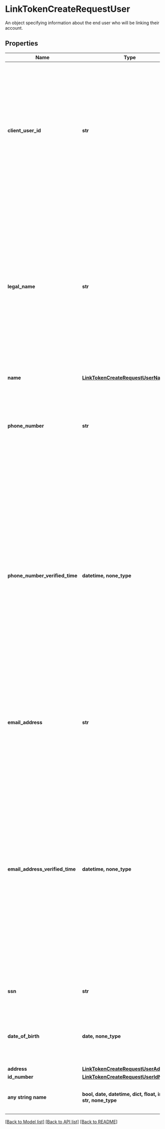 # LinkTokenCreateRequestUser

An object specifying information about the end user who will be linking their account.

## Properties
Name | Type | Description | Notes
------------ | ------------- | ------------- | -------------
**client_user_id** | **str** | A unique ID representing the end user. Typically this will be a user ID number from your application. Personally identifiable information, such as an email address or phone number, should not be used in the &#x60;client_user_id&#x60;. It is currently used as a means of searching logs for the given user in the Plaid Dashboard. | 
**legal_name** | **str** | The user&#39;s full legal name, used for [micro-deposit based verification flows](https://plaid.com/docs/auth/coverage/). For a small number of customers on legacy flows, providing this field is required to enable micro-deposit-based flows. For all other customers, this field is optional, but providing the user&#39;s name in this field when using micro-deposit-based verification will enable certain risk checks and can reduce micro-deposit fraud. | [optional] 
**name** | [**LinkTokenCreateRequestUserName**](LinkTokenCreateRequestUserName.md) |  | [optional] 
**phone_number** | **str** | The user&#39;s phone number in [E.164](https://en.wikipedia.org/wiki/E.164) format. This field is optional, but required to enable the [returning user experience](https://plaid.com/docs/link/returning-user). Can also be used to prefill Link fields when used with Identity Verification. | [optional] 
**phone_number_verified_time** | **datetime, none_type** | The date and time the phone number was verified in [ISO 8601](https://wikipedia.org/wiki/ISO_8601) format (&#x60;YYYY-MM-DDThh:mm:ssZ&#x60;). This was previously an optional field used in the [returning user experience](https://plaid.com/docs/link/returning-user). This field is no longer required to enable the returning user experience.   Only pass a verification time for a phone number that you have verified. If you have performed verification but don’t have the time, you may supply a signal value of the start of the UNIX epoch.   Example: &#x60;2020-01-01T00:00:00Z&#x60;  | [optional] 
**email_address** | **str** | The user&#39;s email address. This field is optional, but required to enable the [pre-authenticated returning user flow](https://plaid.com/docs/link/returning-user/#pre-authenticated-rux). Can also be used to prefill Link fields when used with Identity Verification. | [optional] 
**email_address_verified_time** | **datetime, none_type** | The date and time the email address was verified in [ISO 8601](https://wikipedia.org/wiki/ISO_8601) format (&#x60;YYYY-MM-DDThh:mm:ssZ&#x60;). This was previously an optional field used in the [returning user experience](https://plaid.com/docs/link/returning-user). This field is no longer required to enable the returning user experience.   Only pass a verification time for an email address that you have verified. If you have performed verification but don’t have the time, you may supply a signal value of the start of the UNIX epoch.   Example: &#x60;2020-01-01T00:00:00Z&#x60; | [optional] 
**ssn** | **str** | Deprecated and not currently used, use the &#x60;id_number&#x60; field instead. | [optional] 
**date_of_birth** | **date, none_type** | To be provided in the format \&quot;yyyy-mm-dd\&quot;. Can be used to prefill Link fields when used with Identity Verification. | [optional] 
**address** | [**LinkTokenCreateRequestUserAddress**](LinkTokenCreateRequestUserAddress.md) |  | [optional] 
**id_number** | [**LinkTokenCreateRequestUserIdNumber**](LinkTokenCreateRequestUserIdNumber.md) |  | [optional] 
**any string name** | **bool, date, datetime, dict, float, int, list, str, none_type** | any string name can be used but the value must be the correct type | [optional]

[[Back to Model list]](../README.md#documentation-for-models) [[Back to API list]](../README.md#documentation-for-api-endpoints) [[Back to README]](../README.md)


